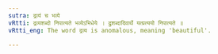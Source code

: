 ```yaml
---
sutra: द्रव्यं च भव्ये
vRtti: द्रव्यशब्दो निपात्यते भव्येऽभिधेये । द्रुशब्दादिवार्थे यत्प्रत्ययो निपात्यते ॥
vRtti_eng: The word द्रव्य is anomalous, meaning 'beautiful'.

---
```

